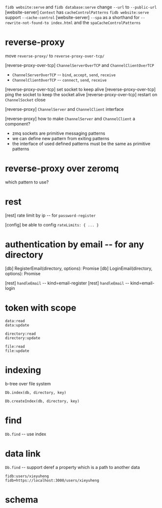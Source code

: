 `fidb website:serve` and `fidb database:serve` change `--url` to `--public-url`
[website-server] `Context` has `cacheControlPatterns`
`fidb website:serve` support `--cache-control`
[website-server] `--spa` as a shorthand for `--rewrite-not-found-to index.html` and the `spaCacheControlPatterns`

# reverse-proxy

move `reverse-proxy/` to `reverse-proxy-over-tcp/`

[reverse-proxy-over-tcp] `ChannelServerOverTCP` and `ChannelClientOverTCP`

- `ChannelServerOverTCP` -- `bind`, `accept`, `send`, `receive`
- `ChannelClientOverTCP` -- `connect`, `send`, `receive`

[reverse-proxy-over-tcp] set socket to keep alive
[reverse-proxy-over-tcp] ping the socket to keep the socket alive
[reverse-proxy-over-tcp] restart on `ChannelSocket` close

[reverse-proxy] `ChannelServer` and `ChannelClient` interface

[reverse-proxy] how to make `ChannelServer` and `ChannelClient` a component?

- zmq sockets are primitive messaging patterns
- we can define new pattern from exiting patterns
- the interface of used defined patterns must be the same as primitive patterns

# reverse-proxy over zeromq

which pattern to use?

# rest

[rest] rate limit by ip -- for `password-register`

[config] be able to config `rateLimits: { ... }`

# authentication by email -- for any directory

[db] RegisterEmail(directory, options): Promise<void>
[db] LoginEmail(directory, options): Promise<Token>

[rest] `handleEmail` -- kind=email-register
[rest] `handleEmail` -- kind=email-login

# token with scope

```
data:read
data:update

directory:read
directory:update

file:read
file:update
```

# indexing

b-tree over file system

`Db.index(db, directory, key)`

`Db.createIndex(db, directory, key)`

# find

`Db.find` -- use index

# data link

`Db.find` -- support deref a property which is a path to another data

```
fidb:users/xieyuheng
fidb+https://localhost:3000/users/xieyuheng
```

# schema
